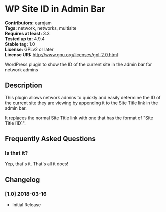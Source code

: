 # WP Site ID in Admin Bar 

**Contributors:** earnjam  
**Tags:** network, networks, multisite  
**Requires at least:** 3.3  
**Tested up to:** 4.9.4  
**Stable tag:** 1.0  
**License:** GPLv2 or later  
**License URI:** http://www.gnu.org/licenses/gpl-2.0.html  

WordPress plugin to show the ID of the current site in the admin bar for network admins

## Description

This plugin allows network admins to quickly and easily determine the ID of the current site they are viewing by appending it to the Site Title link in the admin bar. 

It replaces the normal Site Title link with one that has the format of "Site Title [ID]".

## Frequently Asked Questions

### Is that it?

Yep, that's it. That's all it does!

## Changelog

### [1.0] 2018-03-16

* Initial Release